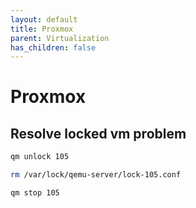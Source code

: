 ```yaml
---
layout: default
title: Proxmox
parent: Virtualization
has_children: false
---
```


# Proxmox

## Resolve locked vm problem

```bash
qm unlock 105

rm /var/lock/qemu-server/lock-105.conf

qm stop 105

```
